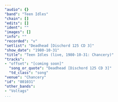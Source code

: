 ```yaml
---
"audio": {}
"band": "Teen Idles"
"chain": []
"edits": []
"ident": ""
"images": []
"info": ""
"recorded": "v"
"setlist": "Deadhead [Dischord 125 CD 3]"
"show_date": "1980-10-31"
"title": "Teen Idles (live, 1980-10-31: Chancery)"
"tracks":
- "offset": "[coming soon]"
  "song_or_quote": "Deadhead [Dischord 125 CD 3]"
  "td_class": "song"
"venue": "Chancery"
"id": "801031"
"other_bands":
- "Voltags"
...
```

